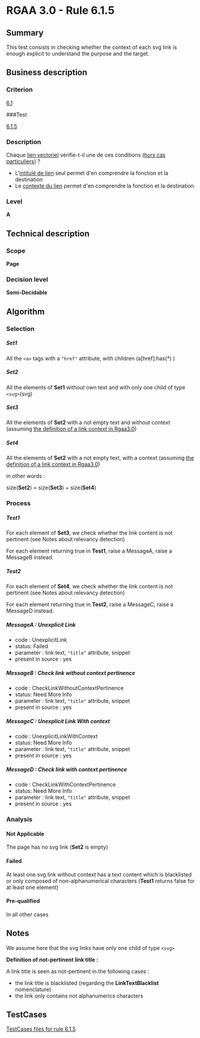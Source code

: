 # RGAA 3.0 -  Rule 6.1.5

## Summary

This test consists in checking whether the context of each svg link is enough explicit to understand the purpose and the target.

## Business description

### Criterion

[6.1](http://disic.github.io/rgaa_referentiel_en/RGAA3.0_Criteria_English_version_v1.html#crit-6-1)

###Test

[6.1.5](http://disic.github.io/rgaa_referentiel_en/RGAA3.0_Criteria_English_version_v1.html#test-6-1-5)

### Description

Chaque <a href="http://references.modernisation.gouv.fr/referentiel-technique-0#mLienVectoriel">lien vectoriel</a> v&eacute;rifie-t-il une de ces conditions (<a href="http://references.modernisation.gouv.fr/referentiel-technique-0#cpCrit6-" title="Cas particuliers pour le crit&egrave;re 6.1">hors cas particuliers</a>) ? 
 
 * L'<a href="http://references.modernisation.gouv.fr/referentiel-technique-0#mIntituleLien">intitul&eacute; de lien</a> seul permet d'en comprendre la fonction et la destination 
 * Le <a href="http://references.modernisation.gouv.fr/referentiel-technique-0#mContexteLien">contexte du lien</a> permet d'en comprendre la fonction et la destination 

### Level

**A**

## Technical description

### Scope

**Page**

### Decision level

**Semi-Decidable**

## Algorithm

### Selection

##### Set1

All the `<a>` tags with a `"href"` attribute, with children (a[href]:has(*) )

##### Set2

All the elements of **Set1** without own text and with only one child of type `<svg>`(svg)

##### Set3

All the elements of **Set2** with a not empty text and without context (assuming [the definition of a link context in Rgaa3.0](http://references.modernisation.gouv.fr/referentiel-technique-0#contexte-du-lien))

##### Set4

All the elements of **Set2** with a not empty text, with a context (assuming [the definition of a link context in Rgaa3.0](http://references.modernisation.gouv.fr/referentiel-technique-0#contexte-du-lien))

in other words :

size(**Set2**) = size(**Set3**) + size(**Set4**)

### Process

##### Test1

For each element of **Set3**, we check whether the link content is not pertinent (see Notes about relevancy detection)

For each element returning true in **Test1**, raise a MessageA, raise a MessageB instead.

##### Test2

For each element of **Set4**, we check whether the link content is not pertinent (see Notes about relevancy detection)

For each element returning true in **Test2**, raise a MessageC, raise a MessageD instead.

##### MessageA : Unexplicit Link

-   code : UnexplicitLink
-   status: Failed
-   parameter : link text, `"title"` attribute, snippet
-   present in source : yes

##### MessageB : Check link without context pertinence

-   code : CheckLinkWithoutContextPertinence
-   status: Need More Info
-   parameter : link text, `"title"` attribute, snippet
-   present in source : yes

##### MessageC : Unexplicit Link With context

-   code : UnexplicitLinkWithContext
-   status: Need More Info
-   parameter : link text, `"title"` attribute, snippet
-   present in source : yes

##### MessageD : Check link with context pertinence

-   code : CheckLinkWithContextPertinence
-   status: Need More Info
-   parameter : link text, `"title"` attribute, snippet
-   present in source : yes

### Analysis

#### Not Applicable

The page has no svg link (**Set2** is empty)

#### Failed

At least one svg link without context has a text content which is blacklisted or only composed of non-alphanumerical characters (**Test1** returns false for at least one element)

#### Pre-qualified

In all other cases

## Notes

We assume here that the svg links have only one child of type `<svg>`

**Definition of not-pertinent link title :**

A link title is seen as not-pertinent in the following cases :

-   the link title is blacklisted (regarding the **LinkTextBlacklist** nomenclature)
-   the link only contains not alphanumerics characters



##  TestCases 

[TestCases files for rule 6.1.5](https://github.com/Asqatasun/Asqatasun/tree/master/rules/rules-rgaa3.0/src/test/resources/testcases/rgaa30/Rgaa30Rule060105/) 


